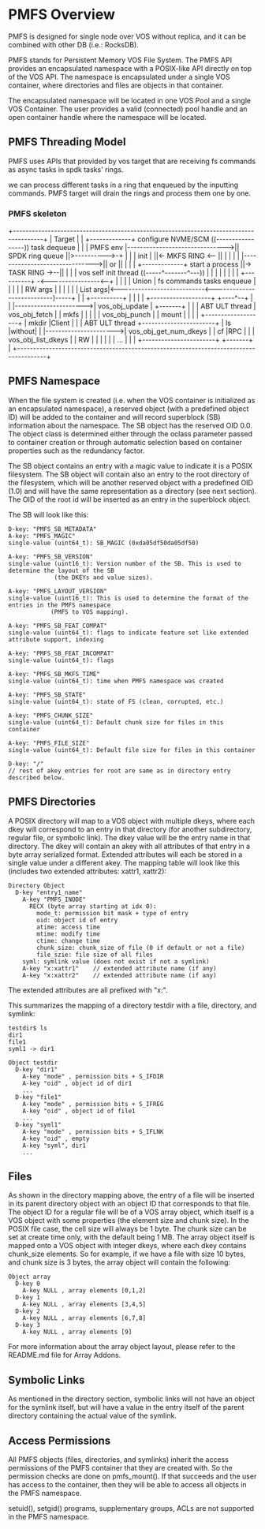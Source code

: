 # PMFS Overview

PMFS is designed for single node over VOS without replica,
and it can be combined with other DB (i.e.: RocksDB).

PMFS stands for Persistent Memory VOS File System. The PMFS API provides an encapsulated
namespace with a POSIX-like API directly on top of the VOS API. The namespace is
encapsulated under a single VOS container, where directories and files are
objects in that container.

The encapsulated namespace will be located in one VOS Pool and a single VOS
Container. The user provides a valid (connected) pool handle and an open
container handle where the namespace will be located.

## PMFS Threading Model

PMFS uses APIs that provided by vos target that are receiving fs commands as async tasks
in spdk tasks' rings.

we can process different tasks in a ring that enqueued by the inputting commands.
PMFS target will drain the rings and process them one by one.

### PMFS skeleton
+---------------------------------------------------------------------------------------+
| Target 										|
| +-------------+    configure NVME/SCM		 ((-----------------))  task dequeue	|
| | PMFS env	|------------------------------->|| SPDK ring queue ||>---------->-+	|
| |   init	|				 ||<- MKFS RING <-- ||		   |	|
| |		|------------------------------->||	   or	    ||		   |	|
| +-------------+    start a process		 ||-> TASK RING ->--||		   |	|
| vos self init   	thread			 ((-----^-------^---))		   |	|
|							|	| 	           |	|
|	 +----------+					-<----------------<--+	   |	|
|	 | Union    |				fs commands tasks enqueue    |	   |	|
|	 | RW args  |							     |	   |	|
|	 | List args|<---------------------------<---------------------------)-----+	|
|	 +----------+							     |		|
|		|			+-------------------+		+----^--+	|
|		|---------------------->| vos_obj_update    |		+-------+	|
|		|	ABT ULT thread	| vos_obj_fetch     |		| mkfs  |	|
|		|			| vos_obj_punch     |		| mount	|	|
|		|			+-------------------+		| mkdir	|Client	|
|		|	ABT ULT thread	+-----------------------+	| ls	|without|
|		|---------------------->| vos_obj_get_num_dkeys	|	| cf    |RPC	|
|					| vos_obj_list_dkeys	|	| RW	|	|
|					|			|	| ...   |	|
|					+-----------------------+	+-------+	|
+---------------------------------------------------------------------------------------+

## PMFS Namespace

When the file system is created (i.e. when the VOS container is initialized as
an encapsulated namespace), a reserved object (with a predefined object ID) will
be added to the container and will record superblock (SB) information about the
namespace. The SB object has the reserved OID 0.0. The object class is
determined either through the oclass parameter passed to container creation or
through automatic selection based on container properties such as the redundancy
factor.

The SB object contains an entry with a magic value to indicate it is a POSIX
filesystem. The SB object will contain also an entry to the root directory of
the filesystem, which will be another reserved object with a predefined OID
(1.0) and will have the same representation as a directory (see next
section). The OID of the root id will be inserted as an entry in the superblock
object.

The SB will look like this:

~~~~
D-key: "PMFS_SB_METADATA"
A-key: "PMFS_MAGIC"
single-value (uint64_t): SB_MAGIC (0xda05df50da05df50)

A-key: "PMFS_SB_VERSION"
single-value (uint16_t): Version number of the SB. This is used to determine the layout of the SB
			 (the DKEYs and value sizes).

A-key: "PMFS_LAYOUT_VERSION"
single-value (uint16_t): This is used to determine the format of the entries in the PMFS namespace
			(PMFS to VOS mapping).

A-key: "PMFS_SB_FEAT_COMPAT"
single-value (uint64_t): flags to indicate feature set like extended attribute support, indexing

A-key: "PMFS_SB_FEAT_INCOMPAT"
single-value (uint64_t): flags

A-key: "PMFS_SB_MKFS_TIME"
single-value (uint64_t): time when PMFS namespace was created

A-key: "PMFS_SB_STATE"
single-value (uint64_t): state of FS (clean, corrupted, etc.)

A-key: "PMFS_CHUNK_SIZE"
single-value (uint64_t): Default chunk size for files in this container

A-key: "PMFS_FILE_SIZE"
single-value (uint64_t): Default file size for files in this container

D-key: "/"
// rest of akey entries for root are same as in directory entry described below.
~~~~~~

## PMFS Directories

A POSIX directory will map to a VOS object with multiple dkeys, where each dkey
will correspond to an entry in that directory (for another subdirectory, regular
file, or symbolic link). The dkey value will be the entry name in that
directory. The dkey will contain an akey with all attributes of that entry in a
byte array serialized format. Extended attributes will each be stored in a
single value under a different akey. The mapping table will look like this
(includes two extended attributes: xattr1, xattr2):

~~~~~~
Directory Object
  D-key "entry1_name"
    A-key "PMFS_INODE"
      RECX (byte array starting at idx 0):
        mode_t: permission bit mask + type of entry
        oid: object id of entry
        atime: access time
        mtime: modify time
        ctime: change time
        chunk_size: chunk_size of file (0 if default or not a file)
        file_szie: file size of all files
	syml: symlink value (does not exist if not a symlink)
    A-key "x:xattr1"	// extended attribute name (if any)
    A-key "x:xattr2"	// extended attribute name (if any)
~~~~~~

The extended attributes are all prefixed with "x:".

This summarizes the mapping of a directory testdir with a file, directory, and
symlink:

~~~~~~
testdir$ ls
dir1
file1
syml1 -> dir1

Object testdir
  D-key "dir1"
    A-key "mode" , permission bits + S_IFDIR
    A-key "oid" , object id of dir1
    ...
  D-key "file1"
    A-key "mode" , permission bits + S_IFREG
    A-key "oid" , object id of file1
    ...
  D-key "syml1"
    A-key "mode" , permission bits + S_IFLNK
    A-key "oid" , empty
    A-key "syml", dir1
    ...
~~~~~~

## Files

As shown in the directory mapping above, the entry of a file will be inserted in
its parent directory object with an object ID that corresponds to that file. The
object ID for a regular file will be of a VOS array object, which itself is a
VOS object with some properties (the element size and chunk size). In the
POSIX file case, the cell size will always be 1 byte. The chunk size can be set
at create time only, with the default being 1 MB. The array object itself is
mapped onto a VOS object with integer dkeys, where each dkey contains
chunk_size elements. So for example, if we have a file with size 10 bytes, and
chunk size is 3 bytes, the array object will contain the following:

~~~~
Object array
  D-key 0
    A-key NULL , array elements [0,1,2]
  D-key 1
    A-key NULL , array elements [3,4,5]
  D-key 2
    A-key NULL , array elements [6,7,8]
  D-key 3
    A-key NULL , array elements [9]
~~~~~~

For more information about the array object layout, please refer to the
README.md file for Array Addons.

## Symbolic Links

As mentioned in the directory section, symbolic links will not have an object
for the symlink itself, but will have a value in the entry itself of the parent
directory containing the actual value of the symlink.

## Access Permissions

All PMFS objects (files, directories, and symlinks) inherit the access
permissions of the PMFS container that they are created with. So the permission
checks are done on pmfs_mount(). If that succeeds and the user has access to the
container, then they will be able to access all objects in the PMFS
namespace.

setuid(), setgid() programs, supplementary groups, ACLs are not supported in the
PMFS namespace.
